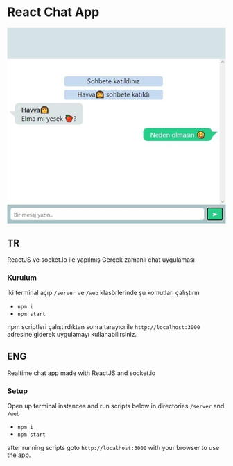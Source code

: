# React Chat App
![Ekran Goruntu](/web/src/prj.jpg)

## TR
ReactJS ve socket.io ile yapılmış Gerçek zamanlı chat uygulaması

### Kurulum
İki terminal açıp `/server` ve `/web` klasörlerinde şu komutları çalıştırın
* `npm i` 
* `npm start`

npm scriptleri çalıştırdıktan sonra tarayıcı ile `http://localhost:3000` adresine giderek uygulamayı kullanabilirsiniz.

## ENG
Realtime chat app made with ReactJS and socket.io

### Setup
Open up terminal instances and run scripts below in directories `/server` and `/web`
* `npm i` 
* `npm start`

after running scripts goto `http://localhost:3000` with your browser to use the app.

